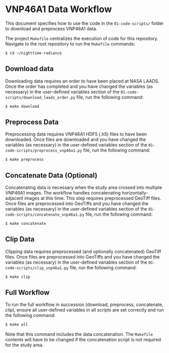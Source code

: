 # VNP46A1 Data Workflow

This document specifies how to use the code in the `01-code-scripts/` folder to download and preprocess VNP46A1 data.

The project `Makefile` centralizes the execution of code for this repository. Navigate to the root repository to run the `Makefile` commands:

```bash
$ cd ~/nighttime-radiance
```

## Download data

Downloading data requires an order to have been placed at NASA LAADS. Once the order has completed and you have changed the variables (as necessary) in the user-defined variables section of the `01-code-scripts/download_laads_order.py` file, run the following command:

```bash
$ make download
```

## Preprocess Data

Preprocessing data requires VNP46A1 HDF5 (.h5) files to have been downloaded. Once files are downloaded and you have changed the variables (as necessary) in the user-defined variables section of the `01-code-scripts/preprocess_vnp46a1.py` file, run the following command:

```bash
$ make preprocess
```

## Concatenate Data (Optional)

Concatenating data is necessary when the study area crossed into multiple VNP46A1 images. The workflow handles concatenating horizontally-adjacent images at this time. This step requires preprocessed GeoTiff files. Once files are preprocessed into GeoTiffs and you have changed the variables (as necessary) in the user-defined variables section of the `01-code-scripts/concatenate_vnp46a1.py` file, run the following command:

```bash
$ make concatenate
```

## Clip Data

Clipping data requires preprocessed (and optionally concatenated) GeoTiff files. Once files are preprocessed into GeoTiffs and you have changed the variables (as necessary) in the user-defined variables section of the `01-code-scripts/clip_vnp46a1.py` file, run the following command:

```bash
$ make clip
```

## Full Workflow

To run the full workflow in succession (download, preprocess, concatenate, clip), ensure all user-defined variables in all scripts are set correctly and run the following command:

```bash
$ make all
```

Note that this command includes the data concatenation. The `Makefile` contents will have to be changed if the concatenation script is not required for the study area.
